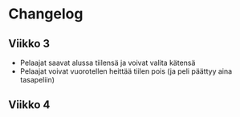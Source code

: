 # Changelog

## Viikko 3

- Pelaajat saavat alussa tiilensä ja voivat valita kätensä
- Pelaajat voivat vuorotellen heittää tiilen pois (ja peli päättyy aina tasapeliin)

## Viikko 4
